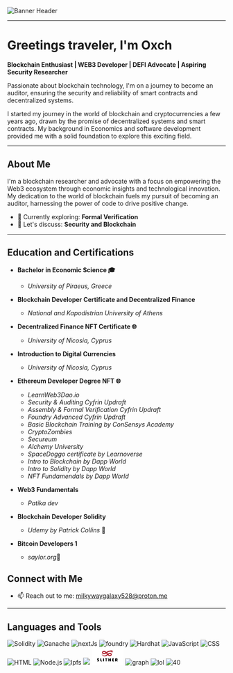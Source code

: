 <!-- Banner Header -->
![Banner Header](https://imgs.search.brave.com/pqmcz0UK9-5E5wqPmlV2ES96vOf2cRZKV__gNDlJ9cw/rs:fit:860:0:0/g:ce/aHR0cHM6Ly9jZG4u/d2FsbHBhcGVyc2Fm/YXJpLmNvbS8xNy82/Ny9XMDFhZWIuanBn)

---
# Greetings traveler, I'm Oxch

**Blockchain Enthusiast | WEB3 Developer | DEFI Advocate | Aspiring Security Researcher**

Passionate about blockchain technology, I'm on a journey to become an auditor, ensuring the security and reliability of smart contracts and decentralized systems.

I started my journey in the world of blockchain and cryptocurrencies a few years ago, drawn by the promise of decentralized systems and smart contracts. My background in Economics and software development provided me with a solid foundation to explore this exciting field.

---

## About Me

I'm a blockchain researcher and advocate with a focus on empowering the Web3 ecosystem through economic insights and technological innovation. My dedication to the world of blockchain fuels my pursuit of becoming an auditor, harnessing the power of code to drive positive change.

- 🌱 Currently exploring: **Formal Verification**
- 💬 Let's discuss: **Security and Blockchain**
---
## Education and Certifications

- **Bachelor in Economic Science 🎓**
  - *University of Piraeus, Greece*

- **Blockchain Developer Certificate and Decentralized Finance**
  - *National and Kapodistrian University of Athens*

- **Decentralized Finance NFT Certificate  🌐**
  - *University of Nicosia, Cyprus*
 
- **Introduction to Digital Currencies**
  - *University of Nicosia, Cyprus*


- **Ethereum Developer Degree NFT  🌐**
  - *LearnWeb3Dao.io*   
  - *Security & Auditing Cyfrin Updraft*
  - *Assembly & Formal Verification Cyfrin Updraft*
  - *Foundry Advanced Cyfrin Updraft*
  - *Basic Blockchain Training by ConSensys Academy*
  - *CryptoZombies*
  - *Secureum*
  - *Alchemy University*
  - *SpaceDoggo certificate by Learnoverse*
  - *Intro to Blockchain by Dapp World*
  - *Intro to Solidity by Dapp World*
  - *NFT Fundamendals by Dapp World*
    
- **Web3 Fundamentals**
   - *Patika dev*
- **Blockchain Developer Solidity**
  - *Udemy by Patrick Collins* 🐸
- **Bitcoin Developers 1**
  - *saylor.org*🐐

  
  
## Connect with Me

- 📫 Reach out to me: [milkywaygalaxy528@proton.me](mailto:milkywaygalaxy528@proton.me)
  


<!-- Add your social media links here -->

---

## Languages and Tools

<p align="left">
    <img src="https://upload.wikimedia.org/wikipedia/commons/thumb/9/98/Solidity_logo.svg/1200px-Solidity_logo.svg.png" alt="Solidity" width="40" height="40">
    <img src="https://www.trufflesuite.com/img/ganache-logo-dark.svg" alt="Ganache" width="40" height="40">
    <img src="https://imgs.search.brave.com/LPe22G3WouWUTLupx2-kGiS0QjJi9dI3S2cZoJiSmgo/rs:fit:500:0:0/g:ce/aHR0cHM6Ly9jZG4u/d29ybGR2ZWN0b3Js/b2dvLmNvbS9sb2dv/cy9uZXh0LWpzLnN2/Zw.svg" alt="nextJs"             width="40" height="40">
    <img src="https://imgs.search.brave.com/0hmGwhWguxn7JYe4T0HDQNADhp6BsjB0RGF5nvObiN0/rs:fit:860:0:0/g:ce/aHR0cHM6Ly9hc3Nl/dHMtZ2xvYmFsLndl/YnNpdGUtZmlsZXMu/Y29tLzYzNjRlNjU2/NTZhYjEwN2U0NjUz/MjVkMi82MzdhZWQ2/NzUxNDM4YjU4ZGY0/ZjIzZGJfdnNPSFNu/RkNXRmQ3RjRGS0Qz/V3lxVnM1T0wxYmJu/bS1PWUk3SHhqRU5D/OC5wbmc" alt="foundry" width="40" height="40">
    <img src="https://imgs.search.brave.com/3nHwnOCZTbGcWEL8yXutryII_ERLFqUZthceZfqWov8/rs:fit:860:0:0/g:ce/aHR0cHM6Ly93d3cu/c29sb2Rldi5jb20v/ZmlsZS8xMzQ2NmUy/MS1kZDJjLTExZWMt/YjlhZC0wZWFlZjM3/NTlmNWYvSGFyZGhh/dC1Mb2dvLUljb24u/cG5n" alt="Hardhat" width="40" height="40">
     <img src="https://cdn.jsdelivr.net/gh/devicons/devicon/icons/javascript/javascript-original.svg" alt="JavaScript" width="40" height="40">
     <img src="https://cdn.jsdelivr.net/gh/devicons/devicon/icons/css3/css3-original.svg" alt="CSS" width="40" height="40">
       <img src="https://cdn.jsdelivr.net/gh/devicons/devicon/icons/html5/html5-original.svg" alt="HTML" width="40" height="40">
    <img src="https://cdn.jsdelivr.net/gh/devicons/devicon/icons/nodejs/nodejs-original.svg" alt="Node.js" width="40" height="40">
    <img src="https://imgs.search.brave.com/4C3GZxN3oiIVJ7nK-JJcITOSkPFEV5HGcXAa0OVYfVQ/rs:fit:860:0:0/g:ce/aHR0cHM6Ly93d3cu/c29sb2Rldi5jb20v/ZmlsZS85NzI5OWUz/Ny1lMmFjLTExZWMt/YjlhZC0wZWFlZjM3/NTlmNWYvaXBmcy1s/b2dvLWljb24tYi5w/bmc" alt="Ipfs" width="40" height="40">
  <img src="https://imgs.search.brave.com/i6D7ESXIPaXW7wq-oj93xFnmzK_TvbNMvG_lik8RKwQ/rs:fit:860:0:0/g:ce/aHR0cHM6Ly9kb2Nz/LmNlcnRvcmEuY29t/L3Byb2plY3RzL3R1/dG9yaWFscy9lbi9s/YXRlc3QvX3N0YXRp/Yy9sb2dvLnN2Zw.svg">
  <img src="https://raw.githubusercontent.com/crytic/slither/master/logo.png" alt="slither" width=:40" height="40">
  <img src="https://logos-download.com/wp-content/uploads/2022/01/The_Graph_Logo-700x700.png" alt="graph" width="40" height="40">
  <img src="https://imgs.search.brave.com/c54ZwYLivx_Le7rUy9XfvAXS_5WnGaFTmZjoM41LI8o/rs:fit:860:0:0/g:ce/aHR0cHM6Ly9taXJv/Lm1lZGl1bS5jb20v/djIvMSpFckE2Ty16/RWFMV2g0WWZoZUZl/dmxBLmpwZWc" alt="lol" width="40" height="40">
  <img src="https://imgs.search.brave.com/t_6SExy6XHoX115JV45K3D9xkj1GPdQnhthhlDopVCc/rs:fit:860:0:0/g:ce/aHR0cHM6Ly93d3cu/YWxjaGVteS5jb20v/X25leHQvaW1hZ2U_/dXJsPWh0dHBzOi8v/cmVzLmNsb3VkaW5h/cnkuY29tL2FsY2hl/bXktd2Vic2l0ZS9p/bWFnZS91cGxvYWQv/djE2OTQ2NzU2NTIv/ZGFwcC1zdG9yZS9k/YXBwLWxvZ29zL0h1/ZmYuanBnJnc9NjQw/JnE9NzU" alt="40" width="40" height="40">
 

 
</p>
